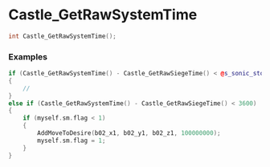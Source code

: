 # Castle_GetRawSystemTime

```cpp - C++
int Castle_GetRawSystemTime();
```

### Examples
```cpp - C++
if (Castle_GetRawSystemTime() - Castle_GetRawSiegeTime() < @s_sonic_storm32)
{
	//
}
else if (Castle_GetRawSystemTime() - Castle_GetRawSiegeTime() < 3600)
{
	if (myself.sm.flag < 1)
	{
		AddMoveToDesire(b02_x1, b02_y1, b02_z1, 100000000);
		myself.sm.flag = 1;
	}
}
```
